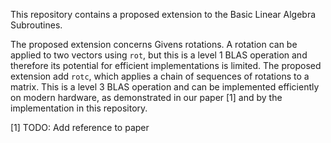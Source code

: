 This repository contains a proposed extension to the Basic Linear Algebra Subroutines.

The proposed extension concerns Givens rotations. A rotation can be applied to two vectors using `rot`, but this is a level 1 BLAS operation and therefore its potential for efficient implementations is limited. The proposed extension add `rotc`, which applies a chain of sequences of rotations to a matrix. This is a level 3 BLAS operation and can be implemented efficiently on modern hardware, as demonstrated in our paper [1] and by the implementation in this repository.

[1] TODO: Add reference to paper